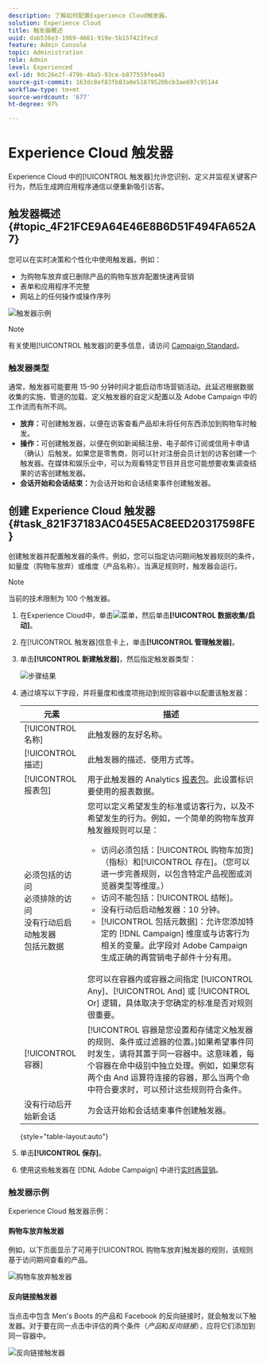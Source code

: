 ```yaml
---
description: 了解如何配置Experience Cloud触发器。
solution: Experience Cloud
title: 触发器概述
uuid: dab536e3-1969-4661-919e-5b15f423fecd
feature: Admin Console
topic: Administration
role: Admin
level: Experienced
exl-id: 9dc26e2f-479b-49a5-93ce-b877559fea43
source-git-commit: 163dc8ef83fb83a0e51879520bcb3ae697c95144
workflow-type: tm+mt
source-wordcount: '677'
ht-degree: 97%

---
```


# Experience Cloud 触发器

Experience Cloud 中的[!UICONTROL 触发器]允许您识别、定义并监视关键客户行为，然后生成跨应用程序通信以便重新吸引访客。

## 触发器概述 {#topic_4F21FCE9A64E46E8B6D51F494FA652A7}

您可以在实时决策和个性化中使用触发器。例如：

* 为购物车放弃或已删除产品的购物车放弃配置快速再营销
* 表单和应用程序不完整
* 网站上的任何操作或操作序列

![触发器示例](../assets/trigger-abandonment-2.png)

>[!NOTE]
>
>有关使用[!UICONTROL 触发器]的更多信息，请访问 [Campaign Standard](https://experienceleague.adobe.com/docs/campaign-standard/using/integrating-with-adobe-cloud/working-with-campaign-and-triggers/using-triggers-in-campaign.html?lang=zh-Hans)。

### 触发器类型

通常，触发器可能要用 15-90 分钟时间才能启动市场营销活动。此延迟根据数据收集的实施、管道的加载、定义触发器的自定义配置以及 Adobe Campaign 中的工作流而有所不同。

* **放弃：**&#x200B;可创建触发器，以便在访客查看产品却未将任何东西添加到购物车时触发。
* **操作：**&#x200B;可创建触发器，以便在例如新闻稿注册、电子邮件订阅或信用卡申请（确认）后触发。如果您是零售商，则可以针对注册会员计划的访客创建一个触发器。在媒体和娱乐业中，可以为观看特定节目并且您可能想要收集调查结果的访客创建触发器。
* **会话开始和会话结束：**&#x200B;为会话开始和会话结束事件创建触发器。

## 创建 Experience Cloud 触发器 {#task_821F37183AC045E5AC8EED20317598FE}

创建触发器并配置触发器的条件。例如，您可以指定访问期间触发器规则的条件，如量度（购物车放弃）或维度（产品名称）。当满足规则时，触发器会运行。

>[!NOTE]
>
>当前的技术限制为 100 个触发器。

1. 在Experience Cloud中，单击![菜单](../assets/menu-icon.png)，然后单击&#x200B;**[!UICONTROL 数据收集/启动]**。
2. 在[!UICONTROL 触发器]信息卡上，单击&#x200B;**[!UICONTROL 管理触发器]**。
3. 单击&#x200B;**[!UICONTROL 新建触发器]**，然后指定触发器类型：

   ![步骤结果](../assets/add-trigger.png)

4. 通过填写以下字段，并将量度和维度项拖动到规则容器中以配置该触发器：

   | 元素 | 描述 |
   |--- |--- |
   | [!UICONTROL 名称] | 此触发器的友好名称。 |
   | [!UICONTROL 描述] | 此触发器的描述、使用方式等。 |
   | [!UICONTROL 报表包] | 用于此触发器的 Analytics [报表包](https://experienceleague.adobe.com/docs/analytics/admin/manage-report-suites/report-suites-admin.html?lang=zh-Hans)。此设置标识要使用的报表数据。 |
   | 必须包括的访问<br>必须排除的访问<br>没有行动后启动触发器<br>包括元数据 | 您可以定义希望发生的标准或访客行为，以及不希望发生的行为。例如，一个简单的购物车放弃触发器规则可以是：<ul><li>访问必须包括：[!UICONTROL 购物车加货]（指标）和[!UICONTROL 存在]。（您可以进一步完善规则，以包含特定产品视图或浏览器类型等维度。）</li><li>访问不能包括：[!UICONTROL 结帐]。</li><li>没有行动后启动触发器：10 分钟。</li><li>[!UICONTROL 包括元数据]：允许您添加特定的 [!DNL Campaign] 维度或与访客行为相关的变量。此字段对 Adobe Campaign 生成正确的再营销电子邮件十分有用。</li></ul><br>您可以在容器内或容器之间指定 [!UICONTROL Any]、[!UICONTROL And] 或 [!UICONTROL Or] 逻辑，具体取决于您确定的标准是否对规则很重要。 |
   | [!UICONTROL 容器] | [!UICONTROL 容器是您设置和存储定义触发器的规则、条件或过滤器的位置。]如果希望事件同时发生，请将其置于同一容器中。这意味着，每个容器在命中级别中独立处理。例如，如果您有两个由 And 运算符连接的容器，那么当两个命中符合要求时，可以预计这些规则符合条件。 |
   | 没有行动后开始新会话 | 为会话开始和会话结束事件创建触发器。 |

   {style="table-layout:auto"}

5. 单击&#x200B;**[!UICONTROL 保存]**。
6. 使用这些触发器在 [!DNL Adobe Campaign] 中进行[实时再营销](https://experienceleague.adobe.com/docs/campaign-standard/using/integrating-with-adobe-cloud/working-with-campaign-and-triggers/about-adobe-experience-cloud-triggers.html?lang=zh-Hans)。

### 触发器示例

Experience Cloud 触发器示例：

#### 购物车放弃触发器

例如，以下页面显示了可用于[!UICONTROL 购物车放弃]触发器的规则，该规则基于访问期间查看的产品。

![购物车放弃触发器](../assets/abandonment-trigger.png)

#### 反向链接触发器

当点击中包含 Men&#39;s Boots 的产品和 Facebook 的反向链接时，就会触发以下触发器。对于要在同一点击中评估的两个条件（*产品*&#x200B;和&#x200B;*反向链接*），应将它们添加到同一容器中。

![反向链接触发器](../assets/fb-boots-promo.png)
